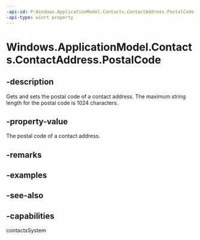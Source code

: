 ```yaml
---
-api-id: P:Windows.ApplicationModel.Contacts.ContactAddress.PostalCode
-api-type: winrt property
---
```


<!-- Property syntax
public string PostalCode { get;  set; }
-->

# Windows.ApplicationModel.Contacts.ContactAddress.PostalCode

## -description
Gets and sets the postal code of a contact address. The maximum string length for the postal code is 1024 characters.

## -property-value
The postal code of a contact address.

## -remarks

## -examples

## -see-also

## -capabilities
contactsSystem
